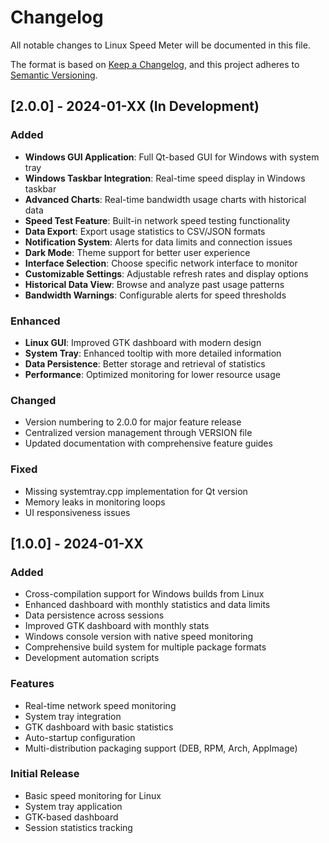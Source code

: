 # Changelog

All notable changes to Linux Speed Meter will be documented in this file.

The format is based on [Keep a Changelog](https://keepachangelog.com/en/1.0.0/),
and this project adheres to [Semantic Versioning](https://semver.org/spec/v2.0.0.html).

## [2.0.0] - 2024-01-XX (In Development)

### Added
- **Windows GUI Application**: Full Qt-based GUI for Windows with system tray
- **Windows Taskbar Integration**: Real-time speed display in Windows taskbar
- **Advanced Charts**: Real-time bandwidth usage charts with historical data
- **Speed Test Feature**: Built-in network speed testing functionality
- **Data Export**: Export usage statistics to CSV/JSON formats
- **Notification System**: Alerts for data limits and connection issues
- **Dark Mode**: Theme support for better user experience
- **Interface Selection**: Choose specific network interface to monitor
- **Customizable Settings**: Adjustable refresh rates and display options
- **Historical Data View**: Browse and analyze past usage patterns
- **Bandwidth Warnings**: Configurable alerts for speed thresholds

### Enhanced
- **Linux GUI**: Improved GTK dashboard with modern design
- **System Tray**: Enhanced tooltip with more detailed information
- **Data Persistence**: Better storage and retrieval of statistics
- **Performance**: Optimized monitoring for lower resource usage

### Changed
- Version numbering to 2.0.0 for major feature release
- Centralized version management through VERSION file
- Updated documentation with comprehensive feature guides

### Fixed
- Missing systemtray.cpp implementation for Qt version
- Memory leaks in monitoring loops
- UI responsiveness issues

## [1.0.0] - 2024-01-XX

### Added
- Cross-compilation support for Windows builds from Linux
- Enhanced dashboard with monthly statistics and data limits
- Data persistence across sessions
- Improved GTK dashboard with monthly stats
- Windows console version with native speed monitoring
- Comprehensive build system for multiple package formats
- Development automation scripts

### Features
- Real-time network speed monitoring
- System tray integration
- GTK dashboard with basic statistics
- Auto-startup configuration
- Multi-distribution packaging support (DEB, RPM, Arch, AppImage)

### Initial Release
- Basic speed monitoring for Linux
- System tray application
- GTK-based dashboard
- Session statistics tracking
